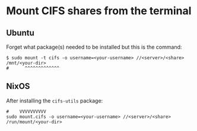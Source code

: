 # Mount CIFS shares from the terminal

## Ubuntu

Forget what package(s) needed to be installed but this is the command:

```text
$ sudo mount -t cifs -o username=<your-username> //<server>/<share> /mnt/<your-dir>
#      ^^^^^^^^^^^^^
```

## NixOS

After installing the `cifs-utils` package:

```text
#    VVVVVVVVVV
sudo mount.cifs -o username=<your-username> //<server>/<share> /run/mount/<your-dir>
```
